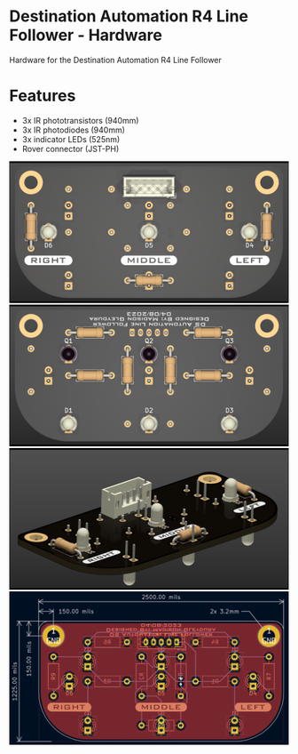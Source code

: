 # Destination Automation R4 Line Follower - Hardware
Hardware for the Destination Automation R4 Line Follower

# Features
- 3x IR phototransistors (940mm)
- 3x IR photodiodes (940mm)
- 3x indicator LEDs (525nm)
- Rover connector (JST-PH)

![](lineFollowerTop.png)
![](lineFollowerBottom.png)
![](lineFollowerIso.png)
![](lineFollowerRouting.png)
